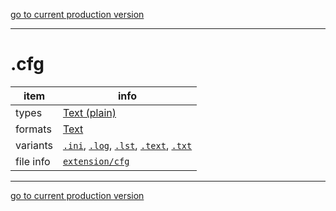 [go to current production version]({{preferredFormats}})

---



# .cfg

item | info
--- | ---
types | [Text (plain)](../dataTypes/textPlain.md)
formats | [Text](../fileFormats/text.md)
variants | [`.ini`](../extensions/ini.md), [`.log`](../extensions/log.md), [`.lst`](../extensions/lst.md), [`.text`](../extensions/text.md), [`.txt`](../extensions/txt.md)
file info | [`extension/cfg`]({{fileinfo}}/cfg)




---

[go to current production version]({{preferredFormats}})
